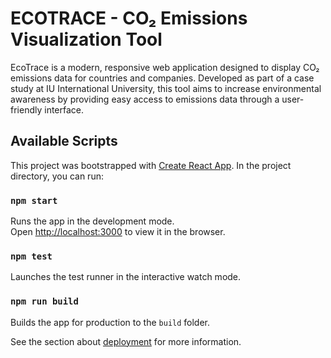 # ECOTRACE - CO₂ Emissions Visualization Tool

EcoTrace is a modern, responsive web application designed to display CO₂ emissions data for countries and companies. Developed as part of a case study at IU International University, this tool aims to increase environmental awareness by providing easy access to emissions data through a user-friendly interface.

## Available Scripts

This project was bootstrapped with [Create React App](https://github.com/facebook/create-react-app).
In the project directory, you can run:

### `npm start`

Runs the app in the development mode.\
Open [http://localhost:3000](http://localhost:3000) to view it in the browser.

### `npm test`

Launches the test runner in the interactive watch mode.

### `npm run build`

Builds the app for production to the `build` folder.

See the section about [deployment](https://facebook.github.io/create-react-app/docs/deployment) for more information.
